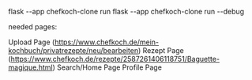 flask --app chefkoch-clone run
flask --app chefkoch-clone run --debug

needed pages:

Upload Page (https://www.chefkoch.de/mein-kochbuch/privatrezepte/neu/bearbeiten)
Rezept Page (https://www.chefkoch.de/rezepte/2587261406118751/Baguette-magique.html)
Search/Home Page
Profile Page

